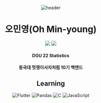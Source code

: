 <div align=center>
  
  ![header](https://capsule-render.vercel.app/api?type=waving&color=29D4C3&height=300&section=header&text=Welcome!&desc=Statistics_Programming&fontSize=80&descSize=30&descAlign=50&descAlignY=55&fontAlignY=35)
  
  
# 오민영(Oh Min-young)
  
  
  <a href="https://www.instagram.com/ohminyoung22" target="_blank"><img src="https://img.shields.io/badge/Instagram-E4405F.svg?style=flat-square&logo=Instagram&logoColor=white"/></a> 
  <a href="https://velog.io/@ohminyoung22" target="_blank"><img src="https://img.shields.io/badge/Velog-20C997.svg?style=flat-square&logo=Velog&logoColor=white"/></a>
#### DGU 22 Statistics 
#### 동국대 멋쟁이사자처럼 10기 백엔드
  
  
  
  
## Learning 

![Flutter](https://img.shields.io/badge/Flutter-02569B.svg?&style=for-the-badge&logo=Flutter&logoColor=white)     ![Pandas](https://img.shields.io/badge/Pandas-150458.svg?&style=for-the-badge&logo=Pandas&logoColor=white) ![C](https://img.shields.io/badge/C-A8B9CC.svg?&style=for-the-badge&logo=C&logoColor=white) ![JavaScript](https://img.shields.io/badge/JavaScript-F7DF1E.svg?&style=for-the-badge&logo=JavaScript&logoColor=white)
</div>
